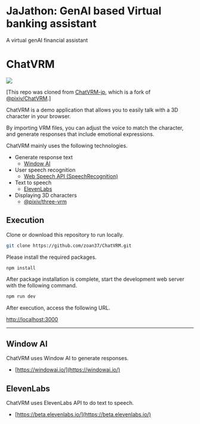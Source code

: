 # JaJathon: GenAI based Virtual banking assistant
A virtual genAI financial assistant 

# ChatVRM

<img src="/ogp-en.png">

[This repo was cloned from [ChatVRM-jp](https://github.com/zoan37/ChatVRM-jp), which is a fork of [@pixiv/ChatVRM](https://github.com/pixiv/ChatVRM).]

ChatVRM is a demo application that allows you to easily talk with a 3D character in your browser.

By importing VRM files, you can adjust the voice to match the character, and generate responses that include emotional expressions.

ChatVRM mainly uses the following technologies.

- Generate response text
    - [Window AI](https://windowai.io/)
- User speech recognition
    - [Web Speech API (SpeechRecognition)](https://developer.mozilla.org/ja/docs/Web/API/SpeechRecognition)
- Text to speech
    - [ElevenLabs](https://beta.elevenlabs.io/)
- Displaying 3D characters
    - [@pixiv/three-vrm](https://github.com/pixiv/three-vrm)

## Execution
Clone or download this repository to run locally.

```bash
git clone https://github.com/zoan37/ChatVRM.git
```

Please install the required packages.
```bash
npm install
```

After package installation is complete, start the development web server with the following command.
```bash
npm run dev
```

After execution, access the following URL.

[http://localhost:3000](http://localhost:3000) 


---

## Window AI

ChatVRM uses Window AI to generate responses.

- [https://windowai.io/](https://windowai.io/)


## ElevenLabs
ChatVRM uses ElevenLabs API to do text to speech.

- [https://beta.elevenlabs.io/](https://beta.elevenlabs.io/)
